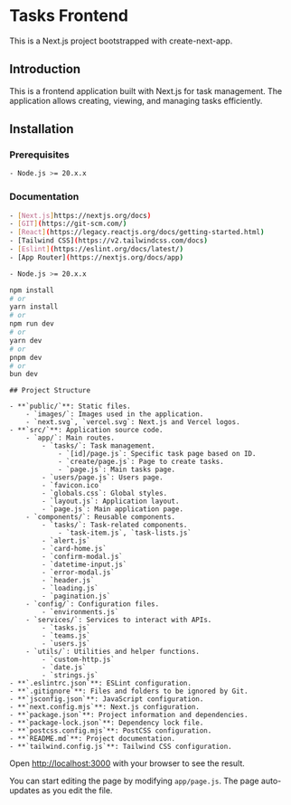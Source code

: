 # Tasks Frontend

This is a Next.js project bootstrapped with create-next-app.

## Introduction
This is a frontend application built with Next.js for task management. The application allows creating, viewing, and managing tasks efficiently.

## Installation

### Prerequisites

```bash
- Node.js >= 20.x.x
```

### Documentation

```bash
- [Next.js]https://nextjs.org/docs)
- [GIT](https://git-scm.com/)
- [React](https://legacy.reactjs.org/docs/getting-started.html)
- [Tailwind CSS](https://v2.tailwindcss.com/docs)
- [Eslint](https://eslint.org/docs/latest/)
- [App Router](https://nextjs.org/docs/app)
```
```bash
- Node.js >= 20.x.x
```

```bash
npm install
# or
yarn install
# or
npm run dev
# or
yarn dev
# or
pnpm dev
# or
bun dev
```

```
## Project Structure

- **`public/`**: Static files.
    - `images/`: Images used in the application.
    - `next.svg`, `vercel.svg`: Next.js and Vercel logos.
- **`src/`**: Application source code.
    - `app/`: Main routes.
        - `tasks/`: Task management.
            - `[id]/page.js`: Specific task page based on ID.
            - `create/page.js`: Page to create tasks.
            - `page.js`: Main tasks page.
        - `users/page.js`: Users page.
        - `favicon.ico`
        - `globals.css`: Global styles.
        - `layout.js`: Application layout.
        - `page.js`: Main application page.
    - `components/`: Reusable components.
        - `tasks/`: Task-related components.
            - `task-item.js`, `task-lists.js`
        - `alert.js`
        - `card-home.js`
        - `confirm-modal.js`
        - `datetime-input.js`
        - `error-modal.js`
        - `header.js`
        - `loading.js`
        - `pagination.js`
    - `config/`: Configuration files.
        - `environments.js`
    - `services/`: Services to interact with APIs.
        - `tasks.js`
        - `teams.js`
        - `users.js`
    - `utils/`: Utilities and helper functions.
        - `custom-http.js`
        - `date.js`
        - `strings.js`
- **`.eslintrc.json`**: ESLint configuration.
- **`.gitignore`**: Files and folders to be ignored by Git.
- **`jsconfig.json`**: JavaScript configuration.
- **`next.config.mjs`**: Next.js configuration.
- **`package.json`**: Project information and dependencies.
- **`package-lock.json`**: Dependency lock file.
- **`postcss.config.mjs`**: PostCSS configuration.
- **`README.md`**: Project documentation.
- **`tailwind.config.js`**: Tailwind CSS configuration.
```

Open [http://localhost:3000](http://localhost:3000) with your browser to see the result.

You can start editing the page by modifying `app/page.js`. The page auto-updates as you edit the file.
